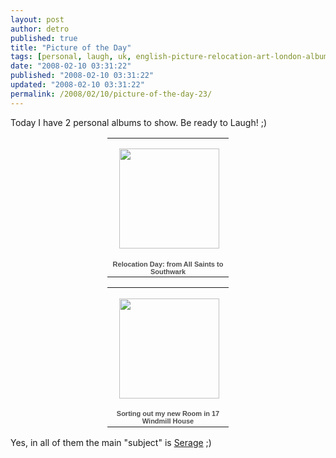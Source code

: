 ```yaml
---
layout: post
author: detro
published: true
title: "Picture of the Day"
tags: [personal, laugh, uk, english-picture-relocation-art-london-albums-laugh-funny]
date: "2008-02-10 03:31:22"
published: "2008-02-10 03:31:22"
updated: "2008-02-10 03:31:22"
permalink: /2008/02/10/picture-of-the-day-23/
---
```


Today I have 2 personal albums to show. Be ready to Laugh! ;)
<div align="center">
<table style="width:194px;"><tr><td align="center" style="height:194px;background:url(http://picasaweb.google.com/f/img/transparent_album_background.gif) no-repeat left"><a href="http://picasaweb.google.com/detronizator/RelocationDayFromAllSaintsToSouthwark"><img src="http://lh6.google.com/detronizator/R65bxqTScWE/AAAAAAAAAkA/S2gYmSr-cgM/s160-c/RelocationDayFromAllSaintsToSouthwark.jpg" width="160" height="160" style="margin:1px 0 0 4px;"/></a></td></tr><tr><td style="text-align:center;font-family:arial,sans-serif;font-size:11px"><a href="http://picasaweb.google.com/detronizator/RelocationDayFromAllSaintsToSouthwark" style="color:#4D4D4D;font-weight:bold;text-decoration:none;">Relocation Day: from All Saints to Southwark</a></td></tr></table>

<table style="width:194px;"><tr><td align="center" style="height:194px;background:url(http://picasaweb.google.com/f/img/transparent_album_background.gif) no-repeat left"><a href="http://picasaweb.google.com/detronizator/SortingOutMyNewRoomIn17WindmillHouse"><img src="http://lh6.google.com/detronizator/R65cUqTScnE/AAAAAAAAAl4/p-rW3XuCHn4/s160-c/SortingOutMyNewRoomIn17WindmillHouse.jpg" width="160" height="160" style="margin:1px 0 0 4px;"/></a></td></tr><tr><td style="text-align:center;font-family:arial,sans-serif;font-size:11px"><a href="http://picasaweb.google.com/detronizator/SortingOutMyNewRoomIn17WindmillHouse" style="color:#4D4D4D;font-weight:bold;text-decoration:none;">Sorting out my new Room in 17 Windmill House</a></td></tr></table>
</div>

Yes, in all of them the main "subject" is <a href="http://sbetelmal.blogspot.com/">Serage</a> ;)
